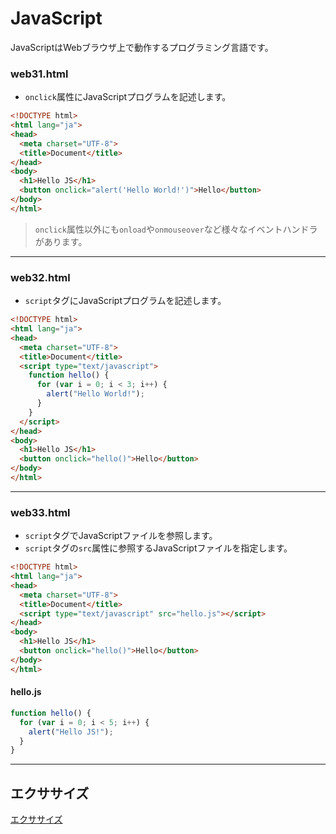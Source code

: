 # JavaScript

JavaScriptはWebブラウザ上で動作するプログラミング言語です。

### web31.html

+ `onclick`属性にJavaScriptプログラムを記述します。

```html
<!DOCTYPE html>
<html lang="ja">
<head>
  <meta charset="UTF-8">
  <title>Document</title>
</head>
<body>
  <h1>Hello JS</h1>
  <button onclick="alert('Hello World!')">Hello</button>
</body>
</html>
```

> `onclick`属性以外にも`onload`や`onmouseover`など様々なイベントハンドラがあります。

---

### web32.html

+ `script`タグにJavaScriptプログラムを記述します。

```html
<!DOCTYPE html>
<html lang="ja">
<head>
  <meta charset="UTF-8">
  <title>Document</title>
  <script type="text/javascript">
    function hello() {
      for (var i = 0; i < 3; i++) {
        alert("Hello World!");
      }
    }
  </script>
</head>
<body>
  <h1>Hello JS</h1>
  <button onclick="hello()">Hello</button>
</body>
</html>
```

---

### web33.html

+ `script`タグでJavaScriptファイルを参照します。
+ `script`タグの`src`属性に参照するJavaScriptファイルを指定します。

```html
<!DOCTYPE html>
<html lang="ja">
<head>
  <meta charset="UTF-8">
  <title>Document</title>
  <script type="text/javascript" src="hello.js"></script>
</head>
<body>
  <h1>Hello JS</h1>
  <button onclick="hello()">Hello</button>
</body>
</html>
```

#### hello.js

```js
function hello() {
  for (var i = 0; i < 5; i++) {
    alert("Hello JS!");
  }
}
```

---

## エクササイズ

[エクササイズ](ex/03_js_ex.md)
